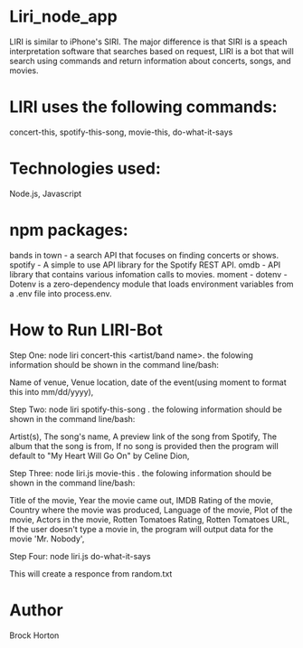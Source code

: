 # Liri_node_app

LIRI is similar to iPhone's SIRI. The major difference is that SIRI is a speach interpretation software that searches based on request, LIRI is a bot that will search using commands and return information about concerts, songs, and movies. 

# LIRI uses the following commands:
concert-this,
spotify-this-song,
movie-this,
do-what-it-says

# Technologies used:
Node.js,
Javascript

# npm packages:
bands in town - a search API that focuses on finding concerts or shows.
spotify - A simple to use API library for the Spotify REST API.
omdb - API library that contains various infomation calls to movies.
moment - 
dotenv - Dotenv is a zero-dependency module that loads environment variables from a .env file into process.env.

# How to Run LIRI-Bot

Step One: node liri concert-this <artist/band name>.
the folowing information should be shown in the command line/bash:

Name of venue,
Venue location,
date of the event(using moment to format this into mm/dd/yyyy),

Step Two: node liri spotify-this-song <song name here>.
the folowing information should be shown in the command line/bash:

Artist(s),
The song's name,
A preview link of the song from Spotify,
The album that the song is from,
If no song is provided then the program will default to "My Heart Will Go On" by Celine Dion,

Step Three: node liri.js movie-this <movie name here>.
the folowing information should be shown in the command line/bash:

Title of the movie,
Year the movie came out,
IMDB Rating of the movie,
Country where the movie was produced,
Language of the movie,
Plot of the movie,
Actors in the movie,
Rotten Tomatoes Rating,
Rotten Tomatoes URL,
If the user doesn't type a movie in, the program will output data for the movie 'Mr. Nobody',

Step Four: node liri.js do-what-it-says

This will create a responce from random.txt

# Author
Brock Horton 
